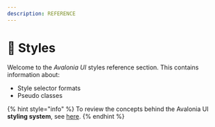 ```yaml
---
description: REFERENCE
---
```


# 📘 Styles

Welcome to the _Avalonia UI_ styles reference section. This contains information about:

* Style selector formats&#x20;
* Pseudo classes

{% hint style="info" %}
To review the concepts behind the Avalonia UI **styling system**, see [here](../../concepts/styling.md).
{% endhint %}
